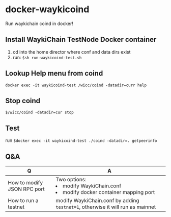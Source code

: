 # docker-waykicoind
Run waykichain coind in docker!

## Install WaykiChain TestNode Docker container
1. cd into the home director where conf and data dirs exist
2. run: ```$sh run-waykicoind-test.sh```

## Lookup Help menu from coind
```docker exec -it waykicoind-test /wicc/coind -datadir=curr help```

## Stop coind 
```$/wicc/coind -datadir=cur stop```

## Test
run ```$docker exec -it waykicoind-test ./coind -datadir=. getpeerinfo```

## Q&A

|Q | A|
|--|--|
|How to modify JSON RPC port | Two options: <br> <li>modify WaykiChain.conf <li>modify docker container mapping port |
|How to run a testnet | modify WaykiChain.conf by adding ```testnet=1```, otherwise it will run as mainnet |
